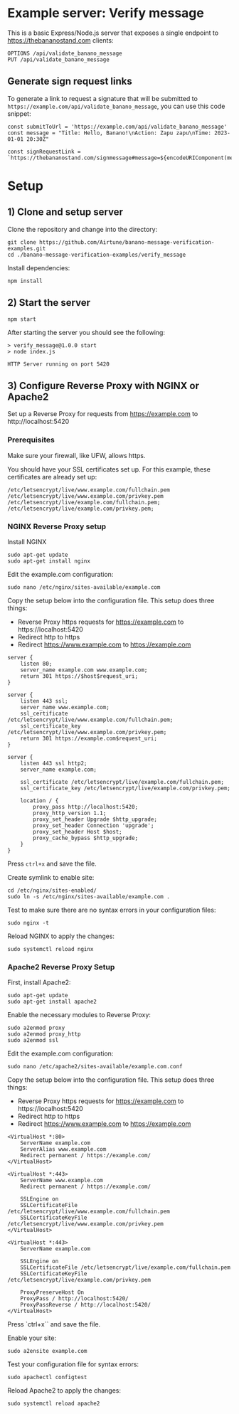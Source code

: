 # Example server: Verify message

This is a basic Express/Node.js server that exposes a single endpoint to https://thebananostand.com clients:

```
OPTIONS /api/validate_banano_message
PUT /api/validate_banano_message
```

## Generate sign request links

To generate a link to request a signature that will be submitted to `https://example.com/api/validate_banano_message`, you can use this code snippet:
```
const submitToUrl = 'https://example.com/api/validate_banano_message'
const message = "Title: Hello, Banano!\nAction: Zapu zapu\nTime: 2023-01-01 20:30Z"

const signRequestLink = `https://thebananostand.com/signmessage#message=${encodeURIComponent(message)}&url=${encodeURIComponent(submitToUrl)}`;
```

# Setup

## 1) Clone and setup server

Clone the repository and change into the directory:

```
git clone https://github.com/Airtune/banano-message-verification-examples.git
cd ./banano-message-verification-examples/verify_message
```

Install dependencies:

```
npm install
```

## 2) Start the server

```
npm start
```

After starting the server you should see the following:
```
> verify_message@1.0.0 start
> node index.js

HTTP Server running on port 5420
```

## 3) Configure Reverse Proxy with NGINX or Apache2

Set up a Reverse Proxy for requests from https://example.com to http://localhost:5420

### Prerequisites

Make sure your firewall, like UFW, allows https.

You should have your SSL certificates set up. For this example, these certificates are already set up:

```
/etc/letsencrypt/live/www.example.com/fullchain.pem
/etc/letsencrypt/live/www.example.com/privkey.pem
/etc/letsencrypt/live/example.com/fullchain.pem;
/etc/letsencrypt/live/example.com/privkey.pem;
```

### NGINX Reverse Proxy setup

Install NGINX

```
sudo apt-get update
sudo apt-get install nginx
```

Edit the example.com configuration:

```
sudo nano /etc/nginx/sites-available/example.com
```

Copy the setup below into the configuration file. This setup does three things:
* Reverse Proxy https requests for https://example.com to https://localhost:5420
* Redirect http to https
* Redirect https://www.example.com to https://example.com

```
server {
    listen 80;
    server_name example.com www.example.com;
    return 301 https://$host$request_uri;
}

server {
    listen 443 ssl;
    server_name www.example.com;
    ssl_certificate /etc/letsencrypt/live/www.example.com/fullchain.pem;
    ssl_certificate_key /etc/letsencrypt/live/www.example.com/privkey.pem;
    return 301 https://example.com$request_uri;
}

server {
    listen 443 ssl http2;
    server_name example.com;

    ssl_certificate /etc/letsencrypt/live/example.com/fullchain.pem;
    ssl_certificate_key /etc/letsencrypt/live/example.com/privkey.pem;

    location / {
        proxy_pass http://localhost:5420;
        proxy_http_version 1.1;
        proxy_set_header Upgrade $http_upgrade;
        proxy_set_header Connection 'upgrade';
        proxy_set_header Host $host;
        proxy_cache_bypass $http_upgrade;
    }
}
```

Press `ctrl+x` and save the file.

Create symlink to enable site:

```
cd /etc/nginx/sites-enabled/
sudo ln -s /etc/nginx/sites-available/example.com .
```

Test to make sure there are no syntax errors in your configuration files:

```
sudo nginx -t
```

Reload NGINX to apply the changes:

```
sudo systemctl reload nginx
```

### Apache2 Reverse Proxy Setup

First, install Apache2:

```
sudo apt-get update
sudo apt-get install apache2
```

Enable the necessary modules to Reverse Proxy:

```
sudo a2enmod proxy
sudo a2enmod proxy_http
sudo a2enmod ssl
```

Edit the example.com configuration:

```
sudo nano /etc/apache2/sites-available/example.com.conf
```

Copy the setup below into the configuration file. This setup does three things:
* Reverse Proxy https requests for https://example.com to https://localhost:5420
* Redirect http to https
* Redirect https://www.example.com to https://example.com

```
<VirtualHost *:80>
    ServerName example.com
    ServerAlias www.example.com
    Redirect permanent / https://example.com/
</VirtualHost>

<VirtualHost *:443>
    ServerName www.example.com
    Redirect permanent / https://example.com/

    SSLEngine on
    SSLCertificateFile /etc/letsencrypt/live/www.example.com/fullchain.pem
    SSLCertificateKeyFile /etc/letsencrypt/live/www.example.com/privkey.pem
</VirtualHost>

<VirtualHost *:443>
    ServerName example.com

    SSLEngine on
    SSLCertificateFile /etc/letsencrypt/live/example.com/fullchain.pem
    SSLCertificateKeyFile /etc/letsencrypt/live/example.com/privkey.pem

    ProxyPreserveHost On
    ProxyPass / http://localhost:5420/
    ProxyPassReverse / http://localhost:5420/
</VirtualHost>
```

Press `ctrl+x`` and save the file.

Enable your site:

```
sudo a2ensite example.com
```

Test your configuration file for syntax errors:

```
sudo apachectl configtest
```

Reload Apache2 to apply the changes:

```
sudo systemctl reload apache2
```
